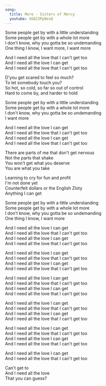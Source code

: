 ```yaml
---
song:
  title: More - Sisters of Mercy
  youtube: UG823Pp8esQ
---
```


Some people get by with a little understanding  
Some people get by with a whole lot more  
I don't know, why you gotta be so undemanding  
One thing I know, I want more, I want more  
  
And I need all the love that I can't get too  
And I need all the love I can get  
And I need all the love that I can't get too  
  
D'you get scared to feel so much?  
To let somebody touch you?  
So hot, so cold, so far so out of control  
Hard to come by, and harder to hold  
  
Some people get by with a little understanding  
Some people get by with a whole lot more  
I don't know, why you gotta be so undemanding  
I want more  
  
And I need all the love I can get  
And I need all the love that I can't get too  
And I need all the love I can get  
And I need all the love that I can't get too  
  
There are parts of me that don't get nervous  
Not the parts that shake  
You won't get what you deserve  
You are what you take  
  
Learning to cry for fun and profit  
I'm not done yet  
Counterfeit dollars or the English Zloty  
Anything I can get  
  
Some people get by with a little understanding  
Some people get by with a whole lot more  
I don't know, why you gotta be so undemanding  
One thing I know, I want more  
  
And I need all the love I can get  
And I need all the love that I can't get too  
And I need all the love I can get  
And I need all the love that I can't get too  
  
And I need all the love I can get  
And I need all the love that I can't get too  
And I need all the love I can get  
And I need all the love that I can't get too  
  
And I need all the love I can get  
And I need all the love that I can't get too  
And I need all the love I can get  
And I need all the love that I can't get too  
  
And I need all the love I can get  
And I need all the love that I can't get too  
And I need all the love I can get  
And I need all the love that I can't get too  
  
And I need all the love I can get  
And I need all the love that I can't get too  
And I need all the love I can get  
And I need all the love that I can't get too  
  
And I need all the love I can get  
And I need all the love that I can't get too  
  
Can't get to  
And I need all the love  
That you can guess?